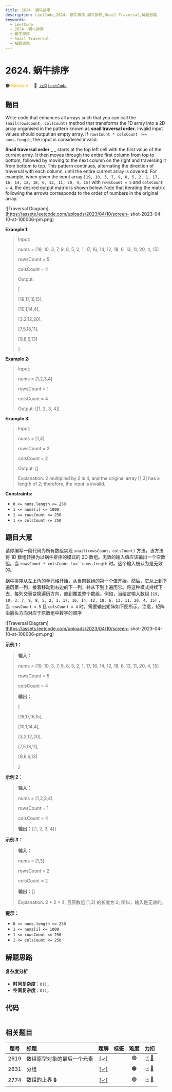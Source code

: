 ```yaml
---
title: 2624. 蜗牛排序
description: LeetCode,2624. 蜗牛排序,蜗牛排序,Snail Traversal,解题思路
keywords:
  - LeetCode
  - 2624. 蜗牛排序
  - 蜗牛排序
  - Snail Traversal
  - 解题思路
---
```


# 2624. 蜗牛排序

🟠 <font color=#ffb800>Medium</font>&emsp; 🔗&ensp;[`力扣`](https://leetcode.cn/problems/snail-traversal) [`LeetCode`](https://leetcode.com/problems/snail-traversal)

## 题目

Write code that enhances all arrays such that you can call the
`snail(rowsCount, colsCount)` method that transforms the 1D array into a 2D
array organised in the pattern known as **snail traversal order**. Invalid
input values should output an empty array. If `rowsCount * colsCount !==
nums.length`, the input is considered invalid.

**Snail traversal order** _ _ starts at the top left cell with the first value
of the current array. It then moves through the entire first column from top
to bottom, followed by moving to the next column on the right and traversing
it from bottom to top. This pattern continues, alternating the direction of
traversal with each column, until the entire current array is covered. For
example, when given the input array `[19, 10, 3, 7, 9, 8, 5, 2, 1, 17, 16, 14,
12, 18, 6, 13, 11, 20, 4, 15]` with `rowsCount = 5` and `colsCount = 4`, the
desired output matrix is shown below. Note that iterating the matrix following
the arrows corresponds to the order of numbers in the original array.



![Traversal Diagram](https://assets.leetcode.com/uploads/2023/04/10/screen-
shot-2023-04-10-at-100006-pm.png)



**Example 1:**

> Input: 
> 
> nums = [19, 10, 3, 7, 9, 8, 5, 2, 1, 17, 16, 14, 12, 18, 6, 13, 11, 20, 4, 15]
> 
> rowsCount = 5
> 
> colsCount = 4
> 
> Output: 
> 
> [
> 
>  [19,17,16,15],
> 
>  [10,1,14,4],
> 
>  [3,2,12,20],
> 
>  [7,5,18,11],
> 
>  [9,8,6,13]
> 
> ]

**Example 2:**

> Input: 
> 
> nums = [1,2,3,4]
> 
> rowsCount = 1
> 
> colsCount = 4
> 
> Output: [[1, 2, 3, 4]]

**Example 3:**

> Input: 
> 
> nums = [1,3]
> 
> rowsCount = 2
> 
> colsCount = 2
> 
> Output: []
> 
> Explanation: 2 multiplied by 2 is 4, and the original array [1,3] has a length of 2; therefore, the input is invalid.

**Constraints:**

  * `0 <= nums.length <= 250`
  * `1 <= nums[i] <= 1000`
  * `1 <= rowsCount <= 250`
  * `1 <= colsCount <= 250`




## 题目大意

请你编写一段代码为所有数组实现  `snail(rowsCount，colsCount)` 方法，该方法将 1D 数组转换为以蜗牛排序的模式的 2D
数组。无效的输入值应该输出一个空数组。当 `rowsCount * colsCount !==``nums.length` 时。这个输入被认为是无效的。

蜗牛排序从左上角的单元格开始，从当前数组的第一个值开始。然后，它从上到下遍历第一列，接着移动到右边的下一列，并从下到上遍历它。将这种模式持续下去，每列交替变换遍历方向，直到覆盖整个数组。例如，当给定输入数组
`[19, 10, 3, 7, 9, 8, 5, 2, 1, 17, 16, 14, 12, 18, 6, 13, 11, 20, 4, 15]` ，当
`rowsCount = 5` 且 `colsCount = 4` 时，需要输出矩阵如下图所示。注意，矩阵沿箭头方向对应于原数组中数字的顺序



![Traversal Diagram](https://assets.leetcode.com/uploads/2023/04/10/screen-
shot-2023-04-10-at-100006-pm.png)



**示例 1：**

> 
> 
> 
> 
> 
> **输入：**
> 
> nums = [19, 10, 3, 7, 9, 8, 5, 2, 1, 17, 16, 14, 12, 18, 6, 13, 11, 20, 4, 15]
> 
> rowsCount = 5
> 
> colsCount = 4
> 
> **输出：**
> 
> [
> 
>  [19,17,16,15],
> 
>  [10,1,14,4],
> 
>  [3,2,12,20],
> 
>  [7,5,18,11],
> 
>  [9,8,6,13]
> 
> ]
> 
> 

**示例 2：**

> 
> 
> 
> 
> 
> **输入：**
> 
> nums = [1,2,3,4]
> 
> rowsCount = 1
> 
> colsCount = 4
> 
> **输出：**[[1, 2, 3, 4]]
> 
> 

**示例 3：**

> 
> 
> 
> 
> 
> **输入：**
> 
> nums = [1,3]
> 
> rowsCount = 2
> 
> colsCount = 2
> 
> **输出：**[]
> 
> Explanation: 2 * 2 = 4, 且原数组 [1,3] 的长度为 2; 所以，输入是无效的。
> 
> 



**提示：**

  * `0 <= nums.length <= 250`
  * `1 <= nums[i] <= 1000`
  * `1 <= rowsCount <= 250`
  * `1 <= colsCount <= 250`


## 解题思路

#### 复杂度分析

- **时间复杂度**：`O()`，
- **空间复杂度**：`O()`，

## 代码

```javascript

```

## 相关题目

<!-- prettier-ignore -->
| 题号 | 标题 | 题解 | 标签 | 难度 | 力扣 |
| :------: | :------ | :------: | :------ | :------: | :------: |
| 2619 | 数组原型对象的最后一个元素 | [[✓]](/problem/2619.md) |  | 🟢 | [🀄️](https://leetcode.cn/problems/array-prototype-last) [🔗](https://leetcode.com/problems/array-prototype-last) |
| 2631 | 分组 | [[✓]](/problem/2631.md) |  | 🟠 | [🀄️](https://leetcode.cn/problems/group-by) [🔗](https://leetcode.com/problems/group-by) |
| 2774 | 数组的上界 🔒 | [[✓]](/problem/2774.md) |  | 🟢 | [🀄️](https://leetcode.cn/problems/array-upper-bound) [🔗](https://leetcode.com/problems/array-upper-bound) |